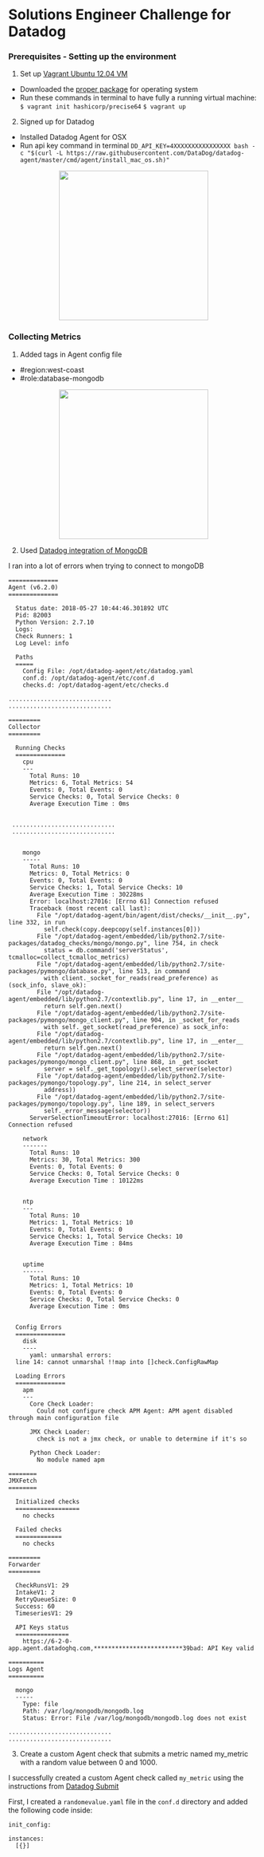 # Solutions Engineer Challenge for Datadog

### Prerequisites - Setting up the environment

1. Set up [Vagrant Ubuntu 12.04 VM](https://www.vagrantup.com/intro/getting-started/)
  - Downloaded the [proper package](https://www.vagrantup.com/downloads.html) for operating system
  - Run these commands in terminal to have fully a running virtual machine:
    `$ vagrant init hashicorp/precise64`
    `$ vagrant up`
2. Signed up for Datadog
  - Installed Datadog Agent for OSX
  - Run api key command in terminal
    `DD_API_KEY=4XXXXXXXXXXXXXXXX bash -c "$(curl -L https://raw.githubusercontent.com/DataDog/datadog-agent/master/cmd/agent/install_mac_os.sh)"`

<p align="center"> <img src="/images/prereq-1.png" height=300> </p>

### Collecting Metrics

1. Added tags in Agent config file
  - #region:west-coast
  - #role:database-mongodb

<p align="center"> <img src="/images/collecting-metrics-2.png" height=300> </p>

2. Used [Datadog integration of MongoDB](https://docs.datadoghq.com/integrations/mongo/)


I ran into a lot of errors when trying to connect to mongoDB

```
==============
Agent (v6.2.0)
==============

  Status date: 2018-05-27 10:44:46.301892 UTC
  Pid: 82003
  Python Version: 2.7.10
  Logs:
  Check Runners: 1
  Log Level: info

  Paths
  =====
    Config File: /opt/datadog-agent/etc/datadog.yaml
    conf.d: /opt/datadog-agent/etc/conf.d
    checks.d: /opt/datadog-agent/etc/checks.d

.............................
.............................

=========
Collector
=========

  Running Checks
  ==============
    cpu
    ---
      Total Runs: 10
      Metrics: 6, Total Metrics: 54
      Events: 0, Total Events: 0
      Service Checks: 0, Total Service Checks: 0
      Average Execution Time : 0ms


 .............................
 .............................


    mongo
    -----
      Total Runs: 10
      Metrics: 0, Total Metrics: 0
      Events: 0, Total Events: 0
      Service Checks: 1, Total Service Checks: 10
      Average Execution Time : 30228ms
      Error: localhost:27016: [Errno 61] Connection refused
      Traceback (most recent call last):
        File "/opt/datadog-agent/bin/agent/dist/checks/__init__.py", line 332, in run
          self.check(copy.deepcopy(self.instances[0]))
        File "/opt/datadog-agent/embedded/lib/python2.7/site-packages/datadog_checks/mongo/mongo.py", line 754, in check
          status = db.command('serverStatus', tcmalloc=collect_tcmalloc_metrics)
        File "/opt/datadog-agent/embedded/lib/python2.7/site-packages/pymongo/database.py", line 513, in command
          with client._socket_for_reads(read_preference) as (sock_info, slave_ok):
        File "/opt/datadog-agent/embedded/lib/python2.7/contextlib.py", line 17, in __enter__
          return self.gen.next()
        File "/opt/datadog-agent/embedded/lib/python2.7/site-packages/pymongo/mongo_client.py", line 904, in _socket_for_reads
          with self._get_socket(read_preference) as sock_info:
        File "/opt/datadog-agent/embedded/lib/python2.7/contextlib.py", line 17, in __enter__
          return self.gen.next()
        File "/opt/datadog-agent/embedded/lib/python2.7/site-packages/pymongo/mongo_client.py", line 868, in _get_socket
          server = self._get_topology().select_server(selector)
        File "/opt/datadog-agent/embedded/lib/python2.7/site-packages/pymongo/topology.py", line 214, in select_server
          address))
        File "/opt/datadog-agent/embedded/lib/python2.7/site-packages/pymongo/topology.py", line 189, in select_servers
          self._error_message(selector))
      ServerSelectionTimeoutError: localhost:27016: [Errno 61] Connection refused

    network
    -------
      Total Runs: 10
      Metrics: 30, Total Metrics: 300
      Events: 0, Total Events: 0
      Service Checks: 0, Total Service Checks: 0
      Average Execution Time : 10122ms


    ntp
    ---
      Total Runs: 10
      Metrics: 1, Total Metrics: 10
      Events: 0, Total Events: 0
      Service Checks: 1, Total Service Checks: 10
      Average Execution Time : 84ms


    uptime
    ------
      Total Runs: 10
      Metrics: 1, Total Metrics: 10
      Events: 0, Total Events: 0
      Service Checks: 0, Total Service Checks: 0
      Average Execution Time : 0ms


  Config Errors
  ==============
    disk
    ----
      yaml: unmarshal errors:
  line 14: cannot unmarshal !!map into []check.ConfigRawMap

  Loading Errors
  ==============
    apm
    ---
      Core Check Loader:
        Could not configure check APM Agent: APM agent disabled through main configuration file

      JMX Check Loader:
        check is not a jmx check, or unable to determine if it's so

      Python Check Loader:
        No module named apm

========
JMXFetch
========

  Initialized checks
  ==================
    no checks

  Failed checks
  =============
    no checks

=========
Forwarder
=========

  CheckRunsV1: 29
  IntakeV1: 2
  RetryQueueSize: 0
  Success: 60
  TimeseriesV1: 29

  API Keys status
  ===============
    https://6-2-0-app.agent.datadoghq.com,*************************39bad: API Key valid

==========
Logs Agent
==========

  mongo
  -----
    Type: file
    Path: /var/log/mongodb/mongodb.log
    Status: Error: File /var/log/mongodb/mongodb.log does not exist

.............................
.............................

  ```


3. Create a custom Agent check that submits a metric named my_metric with a random value between 0 and 1000.

I successfully created a custom Agent check called `my_metric` using the instructions from [Datadog Submit](https://datadog.github.io/summit-training-session/handson/customagentcheck/)

First, I created a `randomevalue.yaml` file in the `conf.d` directory and added the following code inside:

```
init_config:

instances:
  [{}]

```
